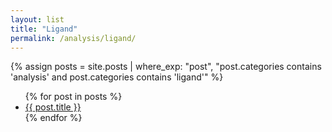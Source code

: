 ```yaml
---
layout: list
title: "Ligand"
permalink: /analysis/ligand/
---
```


{% assign posts = site.posts | where_exp: "post", "post.categories contains 'analysis' and post.categories contains 'ligand'" %}
<ul>
  {% for post in posts %}
    <li><a href="{{ post.url | relative_url }}">{{ post.title }}</a></li>
  {% endfor %}
</ul>
